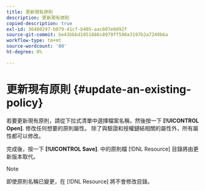 ```yaml
---
title: 更新現有原則
description: 更新現有原則
copied-description: true
exl-id: 36480297-b079-41cf-b405-aac807e0d92f
source-git-commit: be43bbbd1051886c8979ff590a3197b2a7249b6a
workflow-type: tm+mt
source-wordcount: '80'
ht-degree: 0%

---
```


# 更新現有原則 {#update-an-existing-policy}

若要更新現有原則，請從下拉式清單中選擇檔案名稱，然後按一下 **[!UICONTROL Open]**. 修改任何想要的原則屬性。 除了與驗證和授權鏈結相關的屬性外，所有屬性都可以修改。

完成後，按一下 **[!UICONTROL Save]**. 中的原則檔 [!DNL Resource] 目錄將由更新版本取代。

>[!NOTE]
>
>即使原則名稱已變更，在 [!DNL Resource] 將不會修改目錄。
